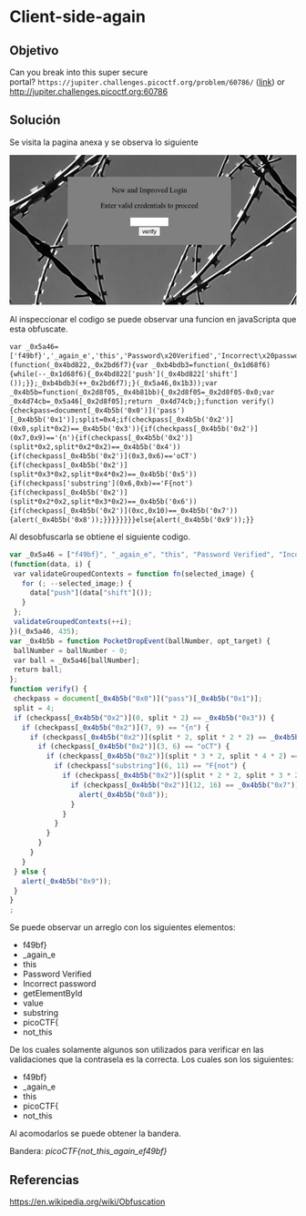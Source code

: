 # Client-side-again
## Objetivo
Can you break into this super secure portal? `https://jupiter.challenges.picoctf.org/problem/60786/` ([link](https://jupiter.challenges.picoctf.org/problem/60786/)) or http://jupiter.challenges.picoctf.org:60786

## Solución 

Se visita la pagina anexa y se observa lo siguiente

![img-index](img-index.png)

Al inspeccionar el codigo se puede observar una funcion en javaScripta que esta obfuscate.

```
var _0x5a46=['f49bf}','_again_e','this','Password\x20Verified','Incorrect\x20password','getElementById','value','substring','picoCTF{','not_this'];(function(_0x4bd822,_0x2bd6f7){var _0xb4bdb3=function(_0x1d68f6){while(--_0x1d68f6){_0x4bd822['push'](_0x4bd822['shift']());}};_0xb4bdb3(++_0x2bd6f7);}(_0x5a46,0x1b3));var _0x4b5b=function(_0x2d8f05,_0x4b81bb){_0x2d8f05=_0x2d8f05-0x0;var _0x4d74cb=_0x5a46[_0x2d8f05];return _0x4d74cb;};function verify(){checkpass=document[_0x4b5b('0x0')]('pass')[_0x4b5b('0x1')];split=0x4;if(checkpass[_0x4b5b('0x2')](0x0,split*0x2)==_0x4b5b('0x3')){if(checkpass[_0x4b5b('0x2')](0x7,0x9)=='{n'){if(checkpass[_0x4b5b('0x2')](split*0x2,split*0x2*0x2)==_0x4b5b('0x4')){if(checkpass[_0x4b5b('0x2')](0x3,0x6)=='oCT'){if(checkpass[_0x4b5b('0x2')](split*0x3*0x2,split*0x4*0x2)==_0x4b5b('0x5')){if(checkpass['substring'](0x6,0xb)=='F{not'){if(checkpass[_0x4b5b('0x2')](split*0x2*0x2,split*0x3*0x2)==_0x4b5b('0x6')){if(checkpass[_0x4b5b('0x2')](0xc,0x10)==_0x4b5b('0x7')){alert(_0x4b5b('0x8'));}}}}}}}}else{alert(_0x4b5b('0x9'));}}
```

Al desobfuscarla se obtiene el siguiente codigo.
```javaScript
var _0x5a46 = ["f49bf}", "_again_e", "this", "Password Verified", "Incorrect password", "getElementById", "value", "substring", "picoCTF{", "not_this"];  
(function(data, i) {  
 var validateGroupedContexts = function fn(selected_image) {  
   for (; --selected_image;) {  
     data["push"](data["shift"]());  
   }  
 };  
 validateGroupedContexts(++i);  
})(_0x5a46, 435);  
var _0x4b5b = function PocketDropEvent(ballNumber, opt_target) {  
 ballNumber = ballNumber - 0;  
 var ball = _0x5a46[ballNumber];  
 return ball;  
};  
function verify() {  
 checkpass = document[_0x4b5b("0x0")]("pass")[_0x4b5b("0x1")];  
 split = 4;  
 if (checkpass[_0x4b5b("0x2")](0, split * 2) == _0x4b5b("0x3")) {  
   if (checkpass[_0x4b5b("0x2")](7, 9) == "{n") {  
     if (checkpass[_0x4b5b("0x2")](split * 2, split * 2 * 2) == _0x4b5b("0x4")) {  
       if (checkpass[_0x4b5b("0x2")](3, 6) == "oCT") {  
         if (checkpass[_0x4b5b("0x2")](split * 3 * 2, split * 4 * 2) == _0x4b5b("0x5")) {  
           if (checkpass["substring"](6, 11) == "F{not") {  
             if (checkpass[_0x4b5b("0x2")](split * 2 * 2, split * 3 * 2) == _0x4b5b("0x6")) {  
               if (checkpass[_0x4b5b("0x2")](12, 16) == _0x4b5b("0x7")) {  
                 alert(_0x4b5b("0x8"));  
               }  
             }  
           }  
         }  
       }  
     }  
   }  
 } else {  
   alert(_0x4b5b("0x9"));  
 }  
}  
;
```

Se puede observar un arreglo con los siguientes elementos:
+ f49bf}
+ _again_e
+ this
+ Password Verified
+ Incorrect password
+ getElementById
+ value
+ substring
+ picoCTF{
+ not_this

De los cuales solamente algunos son utilizados para verificar en las validaciones que la contrasela es la correcta. Los cuales son los siguientes:
- f49bf}
- _again_e
- this
- picoCTF{
- not_this

Al acomodarlos se puede obtener la bandera.

Bandera: *picoCTF{not_this_again_ef49bf}*

## Referencias
https://en.wikipedia.org/wiki/Obfuscation
